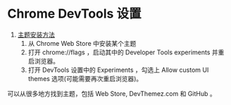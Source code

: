 # Chrome DevTools 设置

1. [主题安装方法](http://chinagdg.org/2015/12/%E5%83%8F-sublime-text-%E4%B8%80%E6%A0%B7%E4%BD%BF%E7%94%A8-chrome-devtools/)
	1. 从 Chrome Web Store 中安装某个主题
	2. 打开 chrome://flags ，启动其中的 Developer Tools experiments 并重启浏览器。
	3. 打开 DevTools 设置中的 Experiments ，勾选上 Allow custom UI themes 选项(可能需要再次重启浏览器)。
	
可以从很多地方找到主题，包括 Web Store, DevThemez.com 和 GitHub 。

	